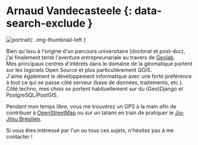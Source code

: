 # Arnaud Vandecasteele  {: data-search-exclude }

![portrait](https://cdn.geotribu.fr/img/internal/contributeurs/avdc.jpg "portrait"){: .img-thumbnail-left }

Bien qu'issu à l'origine d'un parcours universitaire (doctorat et post-doc), j'ai finalement tenté l'aventure entrepreunariale au travers de [Geolab](https://geolab.re/).  
Mes principaux centres d'intêrets dans le domaine de la géomatique portent sur les logiciels Open Source et plus particulièrement QGIS.  
J'aime également le développement informatique avec une forte préférence à tout ce qui se passe côté serveur (base de données, traitements, etc.). Côté techno, mes choix se portent habituellement sur du (Geo)Django et PostgreSQL/PostGIS.

Pendant mon temps libre, vous me trouverez un GPS à la main afin de contribuer à [OpenStreetMap](https://www.openstreetmap.org/) ou sur un tatami en train de pratiquer le [Jiu-Jitsu Brésilien](https://fr.wikipedia.org/wiki/Jiu-jitsu_br%C3%A9silien).

Si vous êtes intéressé par l'un ou tous ces sujets, n'hésitez pas à me contacter !
